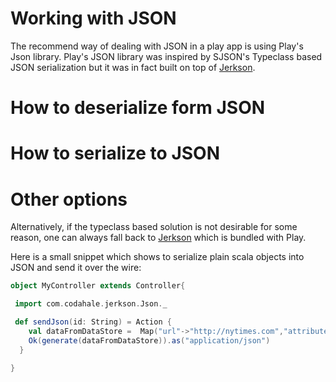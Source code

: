 # Working with JSON

The recommend way of dealing with JSON in a play app is using Play's Json library. Play's JSON library was inspired by SJSON's Typeclass based JSON serialization but it was in fact built on top of [Jerkson](https://github.com/codahale/jerkson/).

# How to deserialize form JSON 

# How to serialize to JSON

# Other options

Alternatively, if the typeclass based solution is not desirable for some reason, one can always fall back to [Jerkson](https://github.com/codahale/jerkson/) which is bundled with Play.

Here is a small snippet which shows to serialize plain scala objects into JSON and send it over the wire:
```scala
object MyController extends Controller{

 import com.codahale.jerkson.Json._

 def sendJson(id: String) = Action {
    val dataFromDataStore =  Map("url"->"http://nytimes.com","attributes"-> Map("name"->"nytimes", "country"->"US","id"->25), "links"->List("http://link1","http://link2")
    Ok(generate(dataFromDataStore)).as("application/json")
  }

}
```